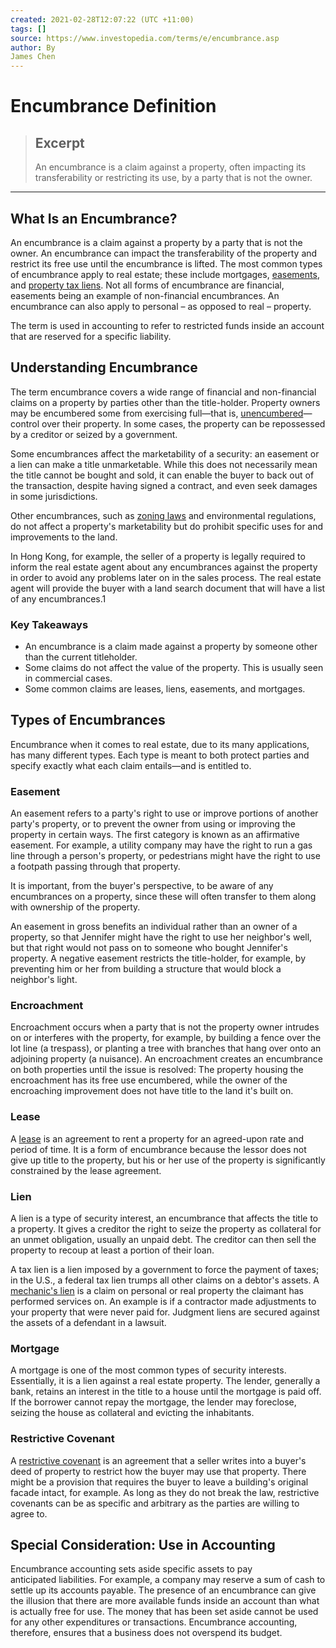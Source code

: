 ```yaml
---
created: 2021-02-28T12:07:22 (UTC +11:00)
tags: []
source: https://www.investopedia.com/terms/e/encumbrance.asp
author: By
James Chen
---
```


# Encumbrance Definition

> ## Excerpt
> An encumbrance is a claim against a property, often impacting its transferability or restricting its use, by a party that is not the owner.

---
## What Is an Encumbrance?

An encumbrance is a claim against a property by a party that is not the owner. An encumbrance can impact the transferability of the property and restrict its free use until the encumbrance is lifted. The most common types of encumbrance apply to real estate; these include mortgages, [easements](https://www.investopedia.com/terms/e/easement.asp), and [property tax liens](https://www.investopedia.com/terms/t/taxlien.asp). Not all forms of encumbrance are financial, easements being an example of non-financial encumbrances. An encumbrance can also apply to personal – as opposed to real – property.

The term is used in accounting to refer to restricted funds inside an account that are reserved for a specific liability.

## Understanding Encumbrance

The term encumbrance covers a wide range of financial and non-financial claims on a property by parties other than the title-holder. Property owners may be encumbered some from exercising full—that is, [unencumbered](https://www.investopedia.com/terms/u/unencumbered.asp)—control over their property. In some cases, the property can be repossessed by a creditor or seized by a government.

Some encumbrances affect the marketability of a security: an easement or a lien can make a title unmarketable. While this does not necessarily mean the title cannot be bought and sold, it can enable the buyer to back out of the transaction, despite having signed a contract, and even seek damages in some jurisdictions.

Other encumbrances, such as [zoning laws](https://www.investopedia.com/terms/z/zoning.asp) and environmental regulations, do not affect a property's marketability but do prohibit specific uses for and improvements to the land. 

In Hong Kong, for example, the seller of a property is legally required to inform the real estate agent about any encumbrances against the property in order to avoid any problems later on in the sales process. The real estate agent will provide the buyer with a land search document that will have a list of any encumbrances.1

### Key Takeaways

-   An encumbrance is a claim made against a property by someone other than the current titleholder.
-   Some claims do not affect the value of the property. This is usually seen in commercial cases.
-   Some common claims are leases, liens, easements, and mortgages.

## Types of Encumbrances

Encumbrance when it comes to real estate, due to its many applications, has many different types. Each type is meant to both protect parties and specify exactly what each claim entails—and is entitled to.

### Easement

An easement refers to a party's right to use or improve portions of another party's property, or to prevent the owner from using or improving the property in certain ways. The first category is known as an affirmative easement. For example, a utility company may have the right to run a gas line through a person's property, or pedestrians might have the right to use a footpath passing through that property.

It is important, from the buyer's perspective, to be aware of any encumbrances on a property, since these will often transfer to them along with ownership of the property. 

An easement in gross benefits an individual rather than an owner of a property, so that Jennifer might have the right to use her neighbor's well, but that right would not pass on to someone who bought Jennifer's property. A negative easement restricts the title-holder, for example, by preventing him or her from building a structure that would block a neighbor's light.

### Encroachment

Encroachment occurs when a party that is not the property owner intrudes on or interferes with the property, for example, by building a fence over the lot line (a trespass), or planting a tree with branches that hang over onto an adjoining property (a nuisance). An encroachment creates an encumbrance on both properties until the issue is resolved: The property housing the encroachment has its free use encumbered, while the owner of the encroaching improvement does not have title to the land it's built on. 

### Lease

A [lease](https://www.investopedia.com/terms/l/lease.asp) is an agreement to rent a property for an agreed-upon rate and period of time. It is a form of encumbrance because the lessor does not give up title to the property, but his or her use of the property is significantly constrained by the lease agreement. 

### Lien

A lien is a type of security interest, an encumbrance that affects the title to a property. It gives a creditor the right to seize the property as collateral for an unmet obligation, usually an unpaid debt. The creditor can then sell the property to recoup at least a portion of their loan.

A tax lien is a lien imposed by a government to force the payment of taxes; in the U.S., a federal tax lien trumps all other claims on a debtor's assets. A [mechanic's lien](https://www.investopedia.com/terms/m/mechanics-lien.asp) is a claim on personal or real property the claimant has performed services on. An example is if a contractor made adjustments to your property that were never paid for. Judgment liens are secured against the assets of a defendant in a lawsuit. 

### Mortgage

A mortgage is one of the most common types of security interests. Essentially, it is a lien against a real estate property. The lender, generally a bank, retains an interest in the title to a house until the mortgage is paid off. If the borrower cannot repay the mortgage, the lender may foreclose, seizing the house as collateral and evicting the inhabitants.

### Restrictive Covenant

A [restrictive covenant](https://www.investopedia.com/terms/r/restrictive-covenant.asp) is an agreement that a seller writes into a buyer's deed of property to restrict how the buyer may use that property. There might be a provision that requires the buyer to leave a building's original facade intact, for example. As long as they do not break the law, restrictive covenants can be as specific and arbitrary as the parties are willing to agree to.

## Special Consideration: Use in Accounting

Encumbrance accounting sets aside specific assets to pay anticipated liabilities. For example, a company may reserve a sum of cash to settle up its accounts payable. The presence of an encumbrance can give the illusion that there are more available funds inside an account than what is actually free for use. The money that has been set aside cannot be used for any other expenditures or transactions. Encumbrance accounting, therefore, ensures that a business does not overspend its budget.
